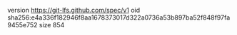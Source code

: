 version https://git-lfs.github.com/spec/v1
oid sha256:e4a336f182946f8aa1678373017d322a0736a53b897ba52f848f97fa9455e752
size 854
